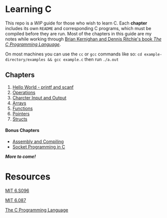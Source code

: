 # Learning C

This repo is a *WIP* guide for those who wish to learn C. Each **chapter** includes its own `README` and corresponding C programs, which must be compiled before they are run. Most of the chapters in this guide are my notes while working through [Brian Kernighan and Dennis Ritchie's book _The C Programming Language_](https://en.wikipedia.org/wiki/The_C_Programming_Language). 

On most machines you can use the `cc` or `gcc` commands like so: `cd example-directory/examples && gcc example.c` then run `./a.out`

## Chapters
1. [Hello World - printf and scanf](https://github.com/jaqarrick/c-info/tree/main/hello-world)
2. [Operations](https://github.com/jaqarrick/c-info/tree/main/operations)
3. [Charcter Input and Output](https://github.com/jaqarrick/c-info/tree/main/char-input-output)
4. [Arrays](https://github.com/jaqarrick/c-info/tree/main/arrays)
5. [Functions](https://github.com/jaqarrick/c-info/tree/main/functions)
5. [Pointers](https://github.com/jaqarrick/c-info/tree/main/pointers)
6. [Structs](https://github.com/jaqarrick/c-info/tree/main/structs)

#### Bonus Chapters
- [Assembly and Compiling](https://github.com/jaqarrick/c-info/tree/main/compiling-c)
- [Socket Programming in C](https://github.com/jaqarrick/c-sockets)

***More to come!***



# Resources

[MIT 6.S096](https://ocw.mit.edu/courses/electrical-engineering-and-computer-science/6-s096-introduction-to-c-and-c-january-iap-2013/index.htm)

[MIT 6.087](https://ocw.mit.edu/courses/electrical-engineering-and-computer-science/6-087-practical-programming-in-c-january-iap-2010/index.htm)

[The C Programming Language](https://en.wikipedia.org/wiki/The_C_Programming_Language)
